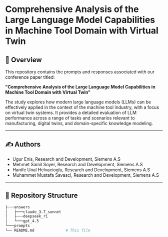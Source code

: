 # Comprehensive Analysis of the Large Language Model Capabilities in Machine Tool Domain with Virtual Twin

## 📄 Overview

This repository contains the prompts and responses associated with our conference paper titled:

**"Comprehensive Analysis of the Large Language Model Capabilities in Machine Tool Domain with Virtual Twin"**

The study explores how modern large language models (LLMs) can be effectively applied in the context of the machine tool industry, with a focus on virtual twin systems. It provides a detailed evaluation of LLM performance across a range of tasks and scenarios relevant to manufacturing, digital twins, and domain-specific knowledge modeling.

---

## ✍️ Authors

- Ugur Enis, Research and Development, Siemens A.S
- Mehmet Samil Soyer, Research and Development, Siemens A.S
- Hanife Unal Helvacioglu,  Research and Development, Siemens A.S
- Muhammet Mustafa Savasci,  Research and Development, Siemens A.S

---

## 📁 Repository Structure

```bash
├───answers
│   ├───claude_3.7_sonnet
│   ├───deepseek_r1
│   └───gpt_4.5
└───prompts
└── README.md              # This file
